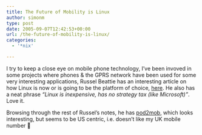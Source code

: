 ```yaml
---
title: The Future of Mobility is Linux
author: simonm
type: post
date: 2005-09-07T12:42:53+00:00
url: /the-future-of-mobility-is-linux/
categories:
  - '*nix'

---
```

I try to keep a close eye on mobile phone technology, I&#8217;ve been invoved in some projects where phones & the GPRS network have been used for some very interesting applications, Russel Beattie has an interesting article on how Linux is now or is going to be the platform of choice, [here][1]. He also has a neat phrase _&#8220;Linux is inexpensive, has no strategy tax (like Microsoft)&#8221;_. Love it.

Browsing through the rest of Russel&#8217;s notes, he has [pod2mob][2], which looks interesting, but seems to be US centric, i.e. doesn&#8217;t like my UK mobile number 🙁

 [1]: http://www.russellbeattie.com/notebook/1008610.html
 [2]: http://www.pod2mob.com/main